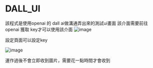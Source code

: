 # DALL_UI
該程式是使用openai 的 dall ai做溝通弄出來的測試ui畫面
該介面需要前往 openai 獲取 key才可以使用該介面
![image](https://github.com/KKLaugh945/DALL_UI/assets/94297037/64bb30b6-2786-4f5f-920a-00716569412f)

設定頁面可以設定key

![image](https://github.com/KKLaugh945/DALL_UI/assets/94297037/22d9cdf1-390f-4c47-8e14-9b03c674399b)

運作過後不會立即收到圖片，需要花一點時間才會收到
